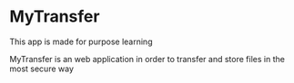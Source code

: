 # MyTransfer

This app is made for purpose learning

MyTransfer is an web application in order to transfer and store files in the most secure way